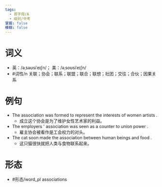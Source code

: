 ```yaml
---
tags:
  - 首字母/A
  - 级别/中考
掌握: false
模糊: false
---
```

# 词义
- 英：/əˌsəʊsiˈeɪʃn/； 美：/əˌsoʊsiˈeɪʃn/
- #词性/n  关联；协会；联系；联盟；联合；联想；社团；交往；合伙；因果关系
# 例句
- The association was formed to represent the interests of women artists .
	- 成立这个协会是为了维护女性艺术家的利益。
- The employers ' association was seen as a counter to union power .
	- 雇主协会被看作是工会权力的对头。
- The cat soon made the association between human beings and food .
	- 这只猫很快就把人类与食物联系起来。
# 形态
- #形态/word_pl associations
